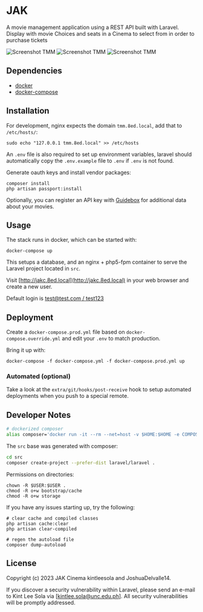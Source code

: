 # JAK

A movie management application using a REST API built with Laravel. Display with movie Choices and seats in a Cinema to select from in order to purchase tickets

![Screenshot TMM](extra/media/tmm.png)
![Screenshot TMM](extra/media/tmm-browse.png)
![Screenshot TMM](extra/media/tmm-add.png)

## Dependencies

* [docker](https://docs.docker.com/engine/installation/)
* [docker-compose](https://docs.docker.com/compose/install/)

## Installation

For development, nginx expects the domain `tmm.8ed.local`, add that to `/etc/hosts/`:

```
sudo echo "127.0.0.1 tmm.8ed.local" >> /etc/hosts
```

An `.env` file is also required to set up environment variables, laravel should automatically copy the `.env.example` file to `.env` if `.env` is not found.

Generate oauth keys and install vendor packages:

```
composer install
php artisan passport:install
```

Optionally, you can register an API key with [Guidebox](https://api.guidebox.com/apidocs) for additional data about your movies.

## Usage

The stack runs in docker, which can be started with:

```
docker-compose up
```

This setups a database, and an nginx + php5-fpm container to serve the Laravel project located in `src`. 

Visit [http://jakc.8ed.local](http://jakc.8ed.local) in your web browser and create a new user.

Default login is [test@test.com / test123](https://github.com/kintleesola/JAK-Cinema-Tickets)

## Deployment

Create a `docker-compose.prod.yml` file based on `docker-compose.override.yml` and edit your `.env` to match production.

Bring it up with:

```
docker-compose -f docker-compose.yml -f docker-compose.prod.yml up
```

### Automated (optional)

Take a look at the `extra/git/hooks/post-receive` hook to setup automated deployments when you push to a special remote.

## Developer Notes

```bash
# dockerized composer
alias composer='docker run -it --rm --net=host -v $HOME:$HOME -e COMPOSER_HOME="$HOME/.composer" -u $UID -w `pwd` composer/composer:master-php5-alpine'
```

The `src` base was generated with composer:

```bash
cd src
composer create-project --prefer-dist laravel/laravel .
```

Permissions on directories:

```
chown -R $USER:$USER .
chmod -R o+w bootstrap/cache
chmod -R o+w storage
```

If you have any issues starting up, try the following:

```
# clear cache and compiled classes
php artisan cache:clear
php artisan clear-compiled

# regen the autoload file
composer dump-autoload
```

## License

Copyright (c) 2023 JAK Cinema kintleesola and JoshuaDelvalle14.

If you discover a security vulnerability within Laravel, please send an e-mail to Kint Lee Sola via [kintlee.sola@unc.edu.ph]. All security vulnerabilities will be promptly addressed.
